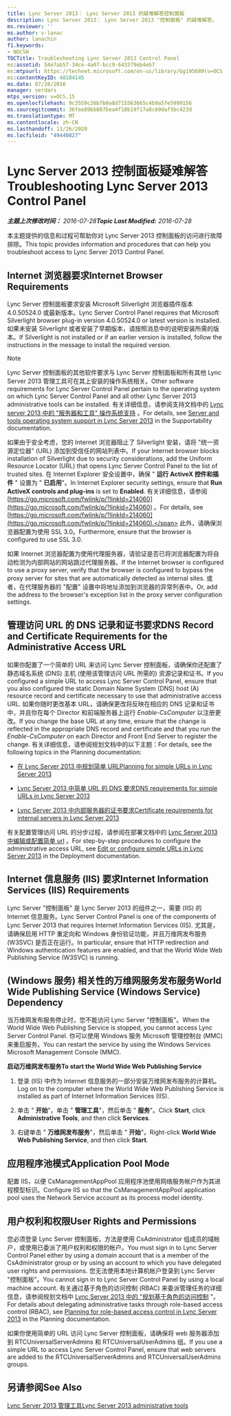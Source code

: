 ```yaml
---
title: Lync Server 2013： Lync Server 2013 的疑难解答控制面板
description: Lync Server 2013： Lync Server 2013 "控制面板" 的疑难解答。
ms.reviewer: ''
ms.author: v-lanac
author: lanachin
f1.keywords:
- NOCSH
TOCTitle: Troubleshooting Lync Server 2013 Control Panel
ms:assetid: 54e7ab57-34ce-4a07-bcc9-643379eb4eb7
ms:mtpsurl: https://technet.microsoft.com/en-us/library/Gg195689(v=OCS.15)
ms:contentKeyID: 48184145
ms.date: 07/28/2016
manager: serdars
mtps_version: v=OCS.15
ms.openlocfilehash: 9c3559c26b7b0a8d715563665c4b9a57e5999156
ms.sourcegitcommit: 36fee89bb887bea4f18b19f17a8c69daf5bc423d
ms.translationtype: MT
ms.contentlocale: zh-CN
ms.lasthandoff: 11/26/2020
ms.locfileid: "49440827"
---
```

# <a name="troubleshooting-lync-server-2013-control-panel"></a><span data-ttu-id="53e50-103">Lync Server 2013 控制面板疑难解答</span><span class="sxs-lookup"><span data-stu-id="53e50-103">Troubleshooting Lync Server 2013 Control Panel</span></span>

<div data-xmlns="http://www.w3.org/1999/xhtml">

<div class="topic" data-xmlns="http://www.w3.org/1999/xhtml" data-msxsl="urn:schemas-microsoft-com:xslt" data-cs="https://msdn.microsoft.com/">

<div data-asp="https://msdn2.microsoft.com/asp">



</div>

<div id="mainSection">

<div id="mainBody"><span data-ttu-id="53e50-104">

<span> </span></span><span class="sxs-lookup"><span data-stu-id="53e50-104">

<span> </span></span></span>

<span data-ttu-id="53e50-105">_**主题上次修改时间：** 2016-07-28_</span><span class="sxs-lookup"><span data-stu-id="53e50-105">_**Topic Last Modified:** 2016-07-28_</span></span>

<span data-ttu-id="53e50-106">本主题提供的信息和过程可帮助你对 Lync Server 2013 控制面板的访问进行故障排除。</span><span class="sxs-lookup"><span data-stu-id="53e50-106">This topic provides information and procedures that can help you troubleshoot access to Lync Server 2013 Control Panel.</span></span>

<div>

## <a name="internet-browser-requirements"></a><span data-ttu-id="53e50-107">Internet 浏览器要求</span><span class="sxs-lookup"><span data-stu-id="53e50-107">Internet Browser Requirements</span></span>

<span data-ttu-id="53e50-108">Lync Server 控制面板要求安装 Microsoft Silverlight 浏览器插件版本4.0.50524.0 或最新版本。</span><span class="sxs-lookup"><span data-stu-id="53e50-108">Lync Server Control Panel requires that Microsoft Silverlight browser plug-in version 4.0.50524.0 or latest version is installed.</span></span> <span data-ttu-id="53e50-109">如果未安装 Silverlight 或者安装了早期版本，请按照消息中的说明安装所需的版本。</span><span class="sxs-lookup"><span data-stu-id="53e50-109">If Silverlight is not installed or if an earlier version is installed, follow the instructions in the message to install the required version.</span></span>

<div>


> [!NOTE]  
> <span data-ttu-id="53e50-110">Lync Server 控制面板的其他软件要求与 Lync Server 控制面板和所有其他 Lync Server 2013 管理工具可在其上安装的操作系统相关。</span><span class="sxs-lookup"><span data-stu-id="53e50-110">Other software requirements for Lync Server Control Panel pertain to the operating system on which Lync Server Control Panel and all other Lync Server 2013 administrative tools can be installed.</span></span> <span data-ttu-id="53e50-111">有关详细信息，请参阅支持文档中的 <A href="lync-server-2013-server-and-tools-operating-system-support.md">Lync server 2013 中的 "服务器和工具" 操作系统支持</A> 。</span><span class="sxs-lookup"><span data-stu-id="53e50-111">For details, see <A href="lync-server-2013-server-and-tools-operating-system-support.md">Server and tools operating system support in Lync Server 2013</A> in the Supportability documentation.</span></span>



</div>

<span data-ttu-id="53e50-112">如果由于安全考虑，您的 Internet 浏览器阻止了 Silverlight 安装，请将 "统一资源定位器" (URL) 添加到受信任的网站列表中。</span><span class="sxs-lookup"><span data-stu-id="53e50-112">If your Internet browser blocks installation of Silverlight due to security considerations, add the Uniform Resource Locator (URL) that opens Lync Server Control Panel to the list of trusted sites.</span></span> <span data-ttu-id="53e50-113">在 Internet Explorer 安全设置中，确保 " **运行 ActiveX 控件和插件** " 设置为 " **已启用**"。</span><span class="sxs-lookup"><span data-stu-id="53e50-113">In Internet Explorer security settings, ensure that **Run ActiveX controls and plug-ins** is set to **Enabled**.</span></span> <span data-ttu-id="53e50-114">有关详细信息，请参阅 [https://go.microsoft.com/fwlink/p/?linkId=214060](https://go.microsoft.com/fwlink/p/?linkid=214060) 。</span><span class="sxs-lookup"><span data-stu-id="53e50-114">For details, see [https://go.microsoft.com/fwlink/p/?linkId=214060](https://go.microsoft.com/fwlink/p/?linkid=214060).</span></span> <span data-ttu-id="53e50-115">此外，请确保浏览器配置为使用 SSL 3.0。</span><span class="sxs-lookup"><span data-stu-id="53e50-115">Furthermore, ensure that the browser is configured to use SSL 3.0.</span></span>

<span data-ttu-id="53e50-116">如果 Internet 浏览器配置为使用代理服务器，请验证是否已将浏览器配置为将自动检测为内部网站的网站跳过代理服务器。</span><span class="sxs-lookup"><span data-stu-id="53e50-116">If the Internet browser is configured to use a proxy server, verify that the browser is configured to bypass the proxy server for sites that are automatically detected as internal sites.</span></span> <span data-ttu-id="53e50-117">或者，在代理服务器的 "配置" 设置中将地址添加到浏览器的异常列表中。</span><span class="sxs-lookup"><span data-stu-id="53e50-117">Or, add the address to the browser's exception list in the proxy server configuration settings.</span></span>

</div>

<div>

## <a name="dns-record-and-certificate-requirements-for-the-administrative-access-url"></a><span data-ttu-id="53e50-118">管理访问 URL 的 DNS 记录和证书要求</span><span class="sxs-lookup"><span data-stu-id="53e50-118">DNS Record and Certificate Requirements for the Administrative Access URL</span></span>

<span data-ttu-id="53e50-119">如果你配置了一个简单的 URL 来访问 Lync Server 控制面板，请确保你还配置了静态域名系统 (DNS) 主机 (使用该管理访问 URL 所需的) 资源记录和证书。</span><span class="sxs-lookup"><span data-stu-id="53e50-119">If you configured a simple URL to access Lync Server Control Panel, ensure that you also configured the static Domain Name System (DNS) host (A) resource record and certificate necessary to use that administrative access URL.</span></span> <span data-ttu-id="53e50-120">如果你随时更改基本 URL，请确保更改将反映在相应的 DNS 记录和证书中，并且你在每个 Director 和前端服务器上运行 *Enable-CsComputer* 以注册更改。</span><span class="sxs-lookup"><span data-stu-id="53e50-120">If you change the base URL at any time, ensure that the change is reflected in the appropriate DNS record and certificate and that you run the *Enable-CsComputer* on each Director and Front End Server to register the change.</span></span> <span data-ttu-id="53e50-121">有关详细信息，请参阅规划文档中的以下主题：</span><span class="sxs-lookup"><span data-stu-id="53e50-121">For details, see the following topics in the Planning documentation:</span></span>

  - [<span data-ttu-id="53e50-122">在 Lync Server 2013 中规划简单 URL</span><span class="sxs-lookup"><span data-stu-id="53e50-122">Planning for simple URLs in Lync Server 2013</span></span>](lync-server-2013-planning-for-simple-urls.md)

  - [<span data-ttu-id="53e50-123">Lync Server 2013 中简单 URL 的 DNS 要求</span><span class="sxs-lookup"><span data-stu-id="53e50-123">DNS requirements for simple URLs in Lync Server 2013</span></span>](lync-server-2013-dns-requirements-for-simple-urls.md)

  - [<span data-ttu-id="53e50-124">Lync Server 2013 中内部服务器的证书要求</span><span class="sxs-lookup"><span data-stu-id="53e50-124">Certificate requirements for internal servers in Lync Server 2013</span></span>](lync-server-2013-certificate-requirements-for-internal-servers.md)

<span data-ttu-id="53e50-125">有关配置管理访问 URL 的分步过程，请参阅在部署文档中的 [Lync Server 2013 中编辑或配置简单 url](lync-server-2013-edit-or-configure-simple-urls.md) 。</span><span class="sxs-lookup"><span data-stu-id="53e50-125">For step-by-step procedures to configure the administrative access URL, see [Edit or configure simple URLs in Lync Server 2013](lync-server-2013-edit-or-configure-simple-urls.md) in the Deployment documentation.</span></span>

</div>

<div>

## <a name="internet-information-services-iis-requirements"></a><span data-ttu-id="53e50-126">Internet 信息服务 (IIS) 要求</span><span class="sxs-lookup"><span data-stu-id="53e50-126">Internet Information Services (IIS) Requirements</span></span>

<span data-ttu-id="53e50-127">Lync Server "控制面板" 是 Lync Server 2013 的组件之一，需要 (IIS) 的 Internet 信息服务。</span><span class="sxs-lookup"><span data-stu-id="53e50-127">Lync Server Control Panel is one of the components of Lync Server 2013 that requires Internet Information Services (IIS).</span></span> <span data-ttu-id="53e50-128">尤其是，请确保启用 HTTP 重定向和 Windows 身份验证功能，并且万维网发布服务 (W3SVC) 是否正在运行。</span><span class="sxs-lookup"><span data-stu-id="53e50-128">In particular, ensure that HTTP redirection and Windows authentication features are enabled, and that the World Wide Web Publishing Service (W3SVC) is running.</span></span>

<div>

## <a name="world-wide-publishing-service-windows-service-dependency"></a><span data-ttu-id="53e50-129"> (Windows 服务) 相关性的万维网服务发布服务</span><span class="sxs-lookup"><span data-stu-id="53e50-129">World Wide Publishing Service (Windows Service) Dependency</span></span>

<span data-ttu-id="53e50-130">当万维网发布服务停止时，您不能访问 Lync Server "控制面板"。</span><span class="sxs-lookup"><span data-stu-id="53e50-130">When the World Wide Web Publishing Service is stopped, you cannot access Lync Server Control Panel.</span></span> <span data-ttu-id="53e50-131">你可以使用 Windows 服务 Microsoft 管理控制台 (MMC) 来重启服务。</span><span class="sxs-lookup"><span data-stu-id="53e50-131">You can restart the service by using the Windows Services Microsoft Management Console (MMC).</span></span>

<span data-ttu-id="53e50-132">**启动万维网发布服务**</span><span class="sxs-lookup"><span data-stu-id="53e50-132">**To start the World Wide Web Publishing Service**</span></span>

1.  <span data-ttu-id="53e50-133">登录 (IIS) 中作为 Internet 信息服务的一部分安装万维网发布服务的计算机。</span><span class="sxs-lookup"><span data-stu-id="53e50-133">Log on to the computer where the World Wide Web Publishing Service is installed as part of Internet Information Services (IIS).</span></span>

2.  <span data-ttu-id="53e50-134">单击 " **开始**"，单击 " **管理工具**"，然后单击 " **服务**"。</span><span class="sxs-lookup"><span data-stu-id="53e50-134">Click **Start**, click **Administrative Tools**, and then click **Services**.</span></span>

3.  <span data-ttu-id="53e50-135">右键单击 " **万维网发布服务**"，然后单击 " **开始**"。</span><span class="sxs-lookup"><span data-stu-id="53e50-135">Right-click **World Wide Web Publishing Service**, and then click **Start**.</span></span>

</div>

<div>

## <a name="application-pool-mode"></a><span data-ttu-id="53e50-136">应用程序池模式</span><span class="sxs-lookup"><span data-stu-id="53e50-136">Application Pool Mode</span></span>

<span data-ttu-id="53e50-137">配置 IIS，以便 CsManagementAppPool 应用程序池使用网络服务帐户作为其进程模型标识。</span><span class="sxs-lookup"><span data-stu-id="53e50-137">Configure IIS so that the CsManagementAppPool application pool uses the Network Service account as its process model identity.</span></span>

</div>

</div>

<div>

## <a name="user-rights-and-permissions"></a><span data-ttu-id="53e50-138">用户权利和权限</span><span class="sxs-lookup"><span data-stu-id="53e50-138">User Rights and Permissions</span></span>

<span data-ttu-id="53e50-139">您必须登录 Lync Server 控制面板，方法是使用 CsAdministrator 组成员的域帐户，或使用已委派了用户权利和权限的帐户。</span><span class="sxs-lookup"><span data-stu-id="53e50-139">You must sign in to Lync Server Control Panel either by using a domain account that is a member of the CsAdministrator group or by using an account to which you have delegated user rights and permissions.</span></span> <span data-ttu-id="53e50-140">您无法使用本地计算机帐户登录到 Lync Server "控制面板"。</span><span class="sxs-lookup"><span data-stu-id="53e50-140">You cannot sign in to Lync Server Control Panel by using a local machine account.</span></span> <span data-ttu-id="53e50-141">有关通过基于角色的访问控制 (RBAC) 来委派管理任务的详细信息，请参阅规划文档中 [Lync Server 2013 中的 "规划基于角色的访问控制](lync-server-2013-planning-for-role-based-access-control.md) "。</span><span class="sxs-lookup"><span data-stu-id="53e50-141">For details about delegating administrative tasks through role-based access control (RBAC), see [Planning for role-based access control in Lync Server 2013](lync-server-2013-planning-for-role-based-access-control.md) in the Planning documentation.</span></span>

<span data-ttu-id="53e50-142">如果你使用简单的 URL 访问 Lync Server 控制面板，请确保将 web 服务器添加到 RTCUniversalServerAdmins 和 RTCUniversalUserAdmins 组。</span><span class="sxs-lookup"><span data-stu-id="53e50-142">If you use a simple URL to access Lync Server Control Panel, ensure that web servers are added to the RTCUniversalServerAdmins and RTCUniversalUserAdmins groups.</span></span>

</div>

<div>

## <a name="see-also"></a><span data-ttu-id="53e50-143">另请参阅</span><span class="sxs-lookup"><span data-stu-id="53e50-143">See Also</span></span>


[<span data-ttu-id="53e50-144">Lync Server 2013 管理工具</span><span class="sxs-lookup"><span data-stu-id="53e50-144">Lync Server 2013 administrative tools</span></span>](lync-server-2013-lync-server-administrative-tools.md)  
  

<span data-ttu-id="53e50-145"></div>

</div>

<span> </span>

</div>

</div>

</span><span class="sxs-lookup"><span data-stu-id="53e50-145"></div>

</div>

<span> </span>

</div>

</div>

</span></span></div>

